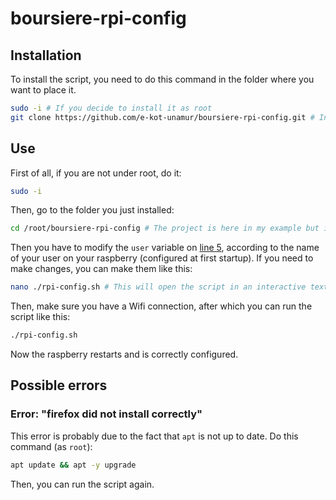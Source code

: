 # boursiere-rpi-config
## Installation
To install the script, you need to do this command in the folder where you want to place it.
```sh
sudo -i # If you decide to install it as root
git clone https://github.com/e-kot-unamur/boursiere-rpi-config.git # In this example, we install it in the current directory (/root/)
```
## Use
First of all, if you are not under root, do it:
```sh
sudo -i
```
Then, go to the folder you just installed:
```sh
cd /root/boursiere-rpi-config # The project is here in my example but it can vary depending on your installation
```
Then you have to modify the `user` variable on [line 5](https://github.com/e-kot-unamur/boursiere-rpi-config/blob/a3abb5117f5ac043bc5c1c877b36da01a3224c3c/rpi-config.sh#L5), according to the name of your user on your raspberry (configured at first startup).
If you need to make changes, you can make them like this:
```sh
nano ./rpi-config.sh # This will open the script in an interactive text editor
```
Then, make sure you have a Wifi connection, after which you can run the script like this:
```sh
./rpi-config.sh
```
Now the raspberry restarts and is correctly configured.
## Possible errors
### Error: "firefox did not install correctly"
This error is probably due to the fact that `apt` is not up to date. Do this command (as `root`):
```sh
apt update && apt -y upgrade
```
Then, you can run the script again.
